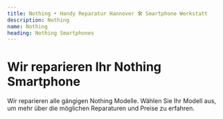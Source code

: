 ```yaml
---
title: Nothing ‣ Handy Reparatur Hannover 🛠️ Smartphone Werkstatt
description: Nothing
name: Nothing
heading: Nothing Smartphones
---
```

# Wir reparieren Ihr Nothing Smartphone

Wir reparieren alle gängigen Nothing Modelle. Wählen Sie Ihr Modell aus, um mehr über die möglichen Reparaturen und Preise zu erfahren.
